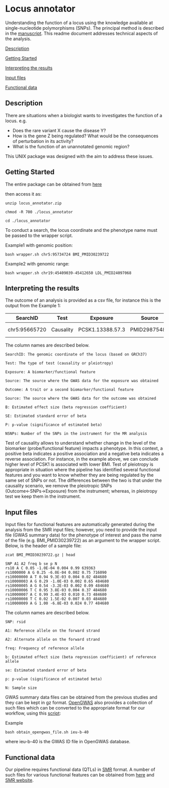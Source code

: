 # Locus annotator
Understanding the function of a locus using the knowledge available at single-nucleotide polymorphisms (SNPs).
The principal method is described in the [manuscript](https://www.preprints.org/manuscript/202108.0084/v1). This readme document addresses technical aspects of the analysis.

[Description](#description)

[Getting Started](#getting-started)
     
[Interpreting the results](#interpreting-the-results)
     
[Input files](#input-files)
     
[Functional data](#functional-data)


## Description

There are situations when a biologist wants to investigates the function of a locus. e.g.

* Does the rare variant X cause the disease Y?
* How is the gene Z being regulated? What would be the consequences of perturbation in its activity?
* What is the function of an unannotated genomic region?

This UNIX package was designed with the aim to address these issues.


## Getting Started

The entire package can be obtained from [here](https://filr.ottawaheart.ca/ssf/s/readFile/share/2454/2372143190551438567/publicLink/locus_annotator.zip)

then access it as:
```
unzip locus_annotator.zip

chmod -R 700 ./locus_annotator

cd ./locus_annotator
```
To conduct a search, the locus coordinate and the phenotype name must be passed to the wrapper script.

Example1 with genomic position:
```
bash wrapper.sh chr5:95734724 BMI_PMID30239722
```


Example2 with genomic range:
```
bash wrapper.sh chr19:45409039-45412650 LDL_PMID24097068
```

## Interpreting the results

The outcome of an analysis is provided as a csv file, for instance this is the output from the Example 1:

| SearchID      | Test      | Exposure         | Source       | Outcome | Outcome      | B     | SE        | P        | NSNPs |
|---------------|-----------|------------------|--------------|---------|--------------|-------|-----------|----------|-------|
| chr5:95665720 | Causality | PCSK1.13388.57.3 | PMID29875488 | BMI     | PMID30239722 | -0.02 | 0.002 | 4E-19 | 17    |

The column names are described below.
```
SearchID: The genomic coordinate of the locus (based on GRCh37)

Test: The type of test (causality or pleiotropy)

Exposure: A biomarker/functional feature

Source: The source where the GWAS data for the exposure was obtained

Outcome: A trait or a second biomarker/functional feature

Source: The source where the GWAS data for the outcome was obtained

B: Estimated effect size (beta regression coefficient)

SE: Estimated standard error of beta

P: p-value (significance of estimated beta)

NSNPs: Number of the SNPs in the instrument for the MR analysis
```

Test of causality allows to understand whether change in the level of the biomarker (probe/functional feature) impacts a phenotype. In this context, a positive beta indicates a positive association and a negative beta indicates a reverse association. For instance, in the example above, we can conclude higher level of PCSK1 is associated with lower BMI. Test of pleiotropy is appropriate in situation where the pipeline has identified several functional features and you want to know whether they are being regulated by the same set of SNPs or not. The differences between the two is that under the causality scenario, we remove the pleiotropic SNPs (Outcome←SNPs→Exposure) from the instrument; whereas, in pleiotropy test we keep them in the instrument.


## Input files

Input files for functional features are automatically generated during the analysis from the SMR input files; however, you need to provide the input file (GWAS summary data) for the phenotype of interest and pass the name of the file (e.g. BMI_PMID30239722) as an argument to the wrapper script. Below, is the header of a sample file:

```
zcat BMI_PMID30239722.gz | head

SNP A1 A2 freq b se p N
rs10 A C 0.05 -1.0E-04 0.004 0.99 639363
rs1000000 A G 0.25 -6.0E-04 0.002 0.75 716090
rs10000000 A T 0.94 9.3E-03 0.004 0.02 484680
rs10000003 A G 0.29 -1.0E-03 0.002 0.65 484680
rs10000005 A G 0.54 -3.2E-03 0.002 0.09 484680
rs10000006 T C 0.95 3.8E-03 0.004 0.37 484680
rs10000007 A C 0.99 3.4E-03 0.010 0.73 484680
rs10000008 T C 0.02 1.5E-02 0.007 0.03 484680
rs10000009 A G 1.00 -6.8E-03 0.024 0.77 484680
```

The column names are described below.
```
SNP: rsid

A1: Reference allele on the forward strand

A2: Alternate allele on the forward strand

freq: Frequency of reference allele

b: Estimated effect size (beta regression coefficient) of reference allele

se: Estimated standard error of beta

p: p-value (significance of estimated beta)

N: Sample size
```

GWAS summary data files can be obtained from the previous studies and they can be kept in gz format. [OpenGWAS](https://gwas.mrcieu.ac.uk/) also provides a collection of such files which can be converted to the appropriate format for our workflow, using this [script](obtain_opengwas_file.sh):

Example
```
bash obtain_opengwas_file.sh ieu-b-40
```
where ieu-b-40 is the GWAS ID file in OpenGWAS database.


## Functional data

Our pipeline requires functional data (QTLs) in [SMR](https://cnsgenomics.com/software/smr/#DataManagement) format. A number of such files for various functional features can be obtained from [here](https://filr.ottawaheart.ca/ssf/s/readFile/share/1438/6705413317368203034/publicLink/QTL_data.zip) and [SMR website](https://cnsgenomics.com/software/smr/#DataResource).

